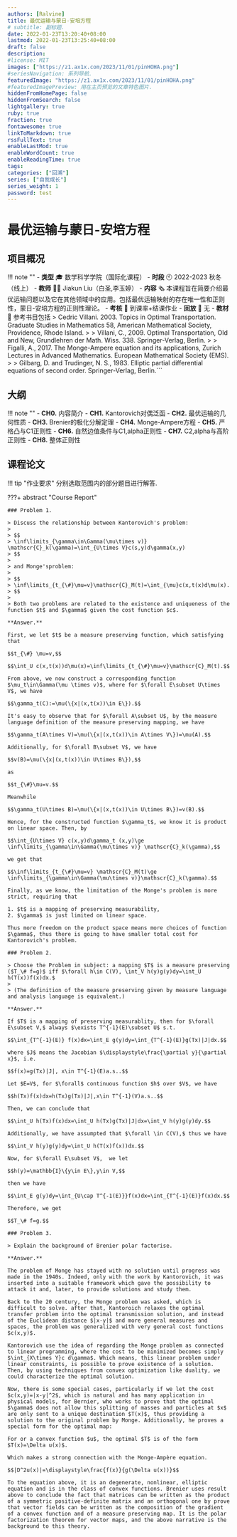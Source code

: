 ```yaml
---
authors: [Ralvine]
title: 最优运输与蒙日-安培方程
# subtitle: 副标题.
date: 2022-01-23T13:20:40+08:00
lastmod: 2022-01-23T13:25:40+08:00
draft: false
description: 
#license: MIT
images: ["https://z1.ax1x.com/2023/11/01/pinHOHA.png"]
#seriesNavigation: 系列导航.
featuredImage: "https://z1.ax1x.com/2023/11/01/pinHOHA.png"
#featuredImagePreview: 用在主页预览的文章特色图片.
hiddenFromHomePage: false
hiddenFromSearch: false
lightgallery: true
ruby: true
fraction: true
fontawesome: true
linkToMarkdown: true
rssFullText: true
enableLastMod: true
enableWordCount: true
enableReadingTime: true
tags: 
categories: ["回溯"]
series: ["自我成长"]
series_weight: 1
password: test
---
```


<!--more-->

# 最优运输与蒙日-安培方程

## 项目概况
!!! note ""
    - **类型** 🎓 数学科学学院（国际化课程）
    - **时段** 🕙 2022-2023 秋冬（线上）
    - **教师** 🧑‍🏫 Jiakun Liu（白圣,李玉婷）
    - **内容** 🗞️ 本课程旨在简要介绍最优运输问题以及它在其他领域中的应用。包括最优运输映射的存在唯一性和正则性，蒙日-安培方程的正则性理论。
    - **考核** 📝 到课率+结课作业
    - **回放** 🔗 无
    - **教材** 📙 参考书目包括
    > Cedric Villani. 2003. Topics in Optimal Transportation. Graduate Studies in Mathematics 58, American Mathematical Society, Providence, Rhode Island.
    > 
    > Villani, C., 2009. Optimal Transportation, Old and New, Grundlehren der Math. Wiss. 338. Springer-Verlag, Berlin.
    > 
    > Figalli, A., 2017. The Monge-Ampere equation and its applications, Zurich Lectures in Advanced Mathematics. European Mathematical Society (EMS).
    > 
    > Gilbarg, D. and Trudinger, N. S., 1983. Elliptic partial differential equations of second order. Springer-Verlag, Berlin.```

## 大纲
!!! note ""
    - **CH0.** 内容简介
    - **CH1.** Kantorovich对偶泛函
    - **CH2.** 最优运输的几何性质
    - **CH3.** Brenier的极化分解定理
    - **CH4.** Monge-Ampere方程
    - **CH5.** 严格凸与C1正则性
    - **CH6.** 自然边值条件与C1,alpha正则性 
    - **CH7.** C2,alpha与高阶正则性
    - **CH8.** 整体正则性


## 课程论文

!!! tip "作业要求"
    分别选取范围内的部分题目进行解答.

???+ abstract "Course Report"

    ### Problem 1.

    > Discuss the relationship between Kantorovich's problem:
    > 
    > $$
    > \inf\limits_{\gamma\in\Gamma(\mu\times v)} \mathscr{C}_k(\gamma)=\int_{U\times V}c(s,y)d\gamma(x,y)
    > $$
    > 
    > and Monge'sproblem:
    > 
    > $$
    > \inf\limits_{t_{\#}\mu=v}\mathscr{C}_M(t)=\int_{\mu}c(x,t(x)d\mu(x).
    > $$
    > 
    > Both two problems are related to the existence and uniqueness of the function $t$ and $\gamma$ given the cost function $c$.

    **Answer.**

    First, we let $t$ be a measure preserving function, which satisfying that 

    $$t_{\#} \mu=v,$$

    $$\int_U c(x,t(x))d\mu(x)=\inf\limits_{t_{\#}\mu=v}\mathscr{C}_M(t).$$

    From above, we now construct a corresponding function $\mu_t\in\Gamma(\mu \times v)$, where for $\forall E\subset U\times V$, we have

    $$\gamma_t(C):=\mu(\{x|(x,t(x))\in E\}).$$

    It's easy to observe that for $\forall A\subset U$, by the measure language definition of the measure preserving mapping, we have

    $$\gamma_t(A\times V)=\mu(\{x|(x,t(x))\in A\times V\})=\mu(A).$$

    Additionally, for $\forall B\subset V$, we have

    $$v(B)=\mu(\{x|(x,t(x))\in U\times B\}),$$

    as

    $$t_{\#}\mu=v.$$

    Meanwhile

    $$\gamma_t(U\times B)=\mu(\{x|(x,t(x))\in U\times B\})=v(B).$$

    Hence, for the constructed function $\gamma_t$, we know it is product on linear space. Then, by

    $$\int_{U\times V} c(x,y)d\gamma_t (x,y)\ge \inf\limits_{\gamma\in\Gamma(\mu\times v)} \mathscr{C}_k(\gamma),$$

    we get that

    $$\inf\limits_{t_{\#}\mu=v} \mathscr{C}_M(t)\ge \inf\limits_{\gamma\in\Gamma(\mu\times v)}\mathscr{C}_k(\gamma).$$

    Finally, as we know, the limitation of the Monge's problem is more strict, requiring that 

    1. $t$ is a mapping of preserving measurability, 
    2. $\gamma$ is just limited on linear space. 

    Thus more freedom on the product space means more choices of function $\gamma$, thus there is going to have smaller total cost for Kantorovich's problem.

    ### Problem 2.

    > Choose the Problem in subject: a mapping $T$ is a measure preserving ($T_\# f=g)$ iff $\forall h\in C(V), \int_V h(y)g(y)dy=\int_U h(T(x))f(x)dx.$
    >
    > (The definition of the measure preserving given by measure language and analysis language is equivalent.)

    **Answer.**

    If $T$ is a mapping of preserving measurablity, then for $\forall E\subset V,$ always $\exists T^{-1}(E)\subset U$ s.t.

    $$\int_{T^{-1}(E)} f(x)dx=\int_E g(y)dy=\int_{T^{-1}(E)}g(Tx)|J|dx.$$

    where $J$ means the Jacobian $\displaystyle\frac{\partial y}{\partial x}$, i.e. 

    $$f(x)=g(Tx)|J|, x\in T^{-1}(E)a.s..$$

    Let $E=V$, for $\forall$ continuous function $h$ over $V$, we have

    $$h(Tx)f(x)dx=h(Tx)g(Tx)|J|,x\in T^{-1}(V)a.s..$$

    Then, we can conclude that

    $$\int_U h(Tx)f(x)dx=\int_U h(Tx)g(Tx)|J|dx=\int_V h(y)g(y)dy.$$

    Additionally, we have assumpted that $\forall \in C(V),$ thus we have

    $$\int_V h(y)g(y)dy=\int_U h(T(x)f(x))dx.$$

    Now, for $\forall E\subset V$,  we let

    $$h(y)=\mathbb{I}\{y\in E\},y\in V,$$

    then we have

    $$\int_E g(y)dy=\int_{U\cap T^{-1(E)}}f(x)dx=\int_{T^{-1}(E)}f(x)dx.$$

    Therefore, we get

    $$T_\# f=g.$$

    ### Problem 3.

    > Explain the background of Brenier polar factorise.

    **Answer.**

    The problem of Monge has stayed with no solution until progress was made in the 1940s. Indeed, only with the work by Kantorovich, it was inserted into a suitable framework which gave the possibility to attack it and, later, to provide solutions and study them. 

    Back to the 20 century, the Monge problem was asked, which is difficult to solve. after that, Kantoroich relaxes the optimal transfer problem into the optimal transmission solution, and instead of the Euclidean distance $|x-y|$ and more general measures and spaces, the problem was generalized with very general cost functions $c(x,y)$.

    Kantorovich use the idea of regarding the Monge problem as connected to linear programming, where the cost to be minimized becomes simply $\int_{X\times Y}c d\gamma$. Which means, this linear problem under linear constraints, is possible to prove existence of a solution. Then, by using techniques from convex optimization like duality, we could characterize the optimal solution. 

    Now, there is some special cases, particularly if we let the cost $c(x,y)=|x-y|^2$, which is natural and has many application in physical models, for Bernier, who works to prove that the optimal $\gamma$ does not allow this splitting of masses and particles at $x$ are only sent to a unique destination $T(x)$, thus providing a solution to the original problem by Monge. Additionally, he proves a special form for the optimal map:

    For or a convex function $u$, the optimal $T$ is of the form $T(x)=\Delta u(x)$. 

    Which makes a strong connection with the Monge-Ampère equation.

    $$|D^2u(x)|=\displaystyle\frac{f(x)}{g(\Delta u(x))}$$

    To the equation above, it is an degenerate, nonlinear, elliptic equation and is in the class of convex functions. Brenier uses result above to conclude the fact that matrices can be written as the product of a symmetric positive-definite matrix and an orthogonal one by prove that vector fields can be written as the composition of the gradient of a convex function and of a measure preserving map. It is the polar factorization theorem for vector maps, and the above narrative is the background to this theory.


